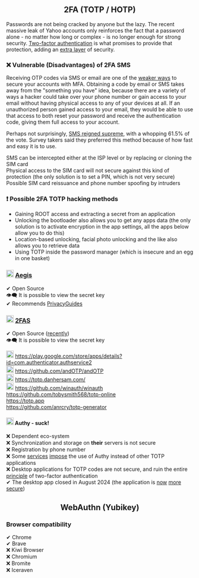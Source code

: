 <h2 align="center">2FA (TOTP / HOTP) </h2> 

Passwords are not being cracked by anyone but the lazy. The recent massive leak of Yahoo accounts only reinforces the fact that a password alone - no matter how long or complex - is no longer enough for strong security. [Two-factor authentication](https://en.wikipedia.org/wiki/Comparison_of_OTP_applications) is what promises to provide that protection, adding an [extra layer](https://xakep.ru/2017/01/17/two-factor-authentication-hacking/) of security.

### ❌ Vulnerable (Disadvantages) of 2FA SMS
Receiving OTP codes via SMS or email are one of the [weaker ways](https://www.privacyguides.org/ru/basics/multi-factor-authentication/) to secure your accounts with MFA. Obtaining a code by email or SMS takes away from the "something you have" idea, because there are a variety of ways a hacker could take over your phone number or gain access to your email without having physical access to any of your devices at all. If an unauthorized person gained access to your email, they would be able to use that access to both reset your password and receive the authentication code, giving them full access to your account.

Perhaps not surprisingly, [SMS reigned supreme](https://safenotscammed.com/whats-the-most-popular-form-of-two-factor-authentication-in-2023/), with a whopping 61.5% of the vote. Survey takers said they preferred this method because of how fast and easy it is to use.

SMS can be intercepted either at the ISP level or by replacing or cloning the SIM card
<br>
Physical access to the SIM card will not secure against this kind of protection (the only solution is to set a PIN, which is not very secure)
<br>
Possible SIM card reissuance and phone number spoofing by intruders

### ❗ Possible 2FA TOTP hacking methods
- Gaining ROOT access and extracting a secret from an application
- Unlocking the bootloader also allows you to get any apps data (the only solution is to activate encryption in the app settings, all the apps below allow you to do this)
- Location-based unlocking, facial photo unlocking and the like also allows you to retrieve data
- Using TOTP inside the password manager (which is insecure and an egg in one basket)

### <img width=20px src="https://raw.githubusercontent.com/beemdevelopment/Aegis/master/metadata/en-US/images/icon.png"></img> <a href="https://github.com/beemdevelopment/Aegis">Aegis</a>
✔ Open Source
<br>
👁️‍🗨️ It is possible to view the secret key 
<br>
✔ Recommends [PrivacyGuides](https://www.privacyguides.org/en/multi-factor-authentication/#aegis-authenticator-android)

### <img width=20px src="https://i.imgur.com/CCcxXJx.png"></img> <a href="https://github.com/twofas">2FAS</a>
✔ Open Source ([recently](https://www.reddit.com/r/Bitwarden/comments/129m0j1/2fas_authentication_app_is_now_open_source/))
<br>
👁️‍🗨️ It is possible to view the secret key 

<img width=20px src="https://i.imgur.com/R46JaVd.png"></img> https://play.google.com/store/apps/details?id=com.authenticator.authservice2
<br>
<img width=20px src="https://raw.githubusercontent.com/andOTP/andOTP/master/assets/logo.png"></img> https://github.com/andOTP/andOTP
<br>
<img width=20px src="https://i.imgur.com/z4kcqp9.png"></img> https://totp.danhersam.com/
<br>
<img width=20px src="https://github.com/winauth/winauth/blob/master/WinAuth/Resources/WinAuthIcon.png"></img> https://github.com/winauth/winauth
<br>
https://github.com/tobysmith568/totp-online
<br>
https://totp.app
<br>
https://github.com/anrcry/totp-generator

#### <img width=20px src="https://site-iota-coral.vercel.app/censor/authy.png"></img> Authy - suck!</h4>
❌ Dependent eco-system
<br>
❌ Synchronization and storage on **their** servers is not secure
<br>
❌ Registration by phone number
<br>
❌ Some [services](https://www.reddit.com/r/Twitch/comments/9phayo/why_is_twitch_forcing_us_to_use_authy_as_the_2fa/) [impose](https://gist.github.com/gboudreau/94bb0c11a6209c82418d01a59d958c93) the use of Authy instead of other TOTP applications
<br>
❌ Desktop applications for TOTP codes are not secure, and ruin the entire [principle](https://securelist.com/how-to-steal-a-million-of-your-data/91855/) of two-factor authentication
<br>
✔ The desktop app closed in August 2024 (the application is [now](https://www.reddit.com/r/privacy/comments/191gu54/authy_2fa_desktop_clients_are_being_discontinued/) [more](https://www.reddit.com/r/Bitwarden/comments/191ikkd/here_is_one_more_reason_to_move_away_from_authy/) [secure](https://www.reddit.com/r/technology/comments/191h5nf/authy_authenticator_apps_for_desktop_are_being/))

<h2 align="center">WebAuthn (Yubikey)</h2> 

<h3>Browser compatibility</h3>

✔ Chrome
<br>
✔ Brave
<br>
❌ Kiwi Browser
<br>
❌ Chromium
<br>
❌ Bromite
<br>
❌ Iceraven 
